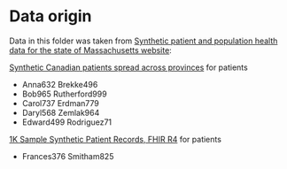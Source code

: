 # Data origin

Data in this folder was taken from [Synthetic patient and population health data for the state of Massachusetts website](https://synthea.mitre.org/downloads):

[Synthetic Canadian patients spread across provinces](https://mitre.box.com/shared/static/f359fe69kkgzuy1predq822si96qghtl.zip) for patients

- Anna632 Brekke496
- Bob965 Rutherford999
- Carol737 Erdman779
- Daryl568 Zemlak964
- Edward499 Rodriguez71

[1K Sample Synthetic Patient Records, FHIR R4](https://mitre.box.com/shared/static/ylzmiichhvtw1igr4ck6q32i5b333nqs.zip) for patients

- Frances376 Smitham825

